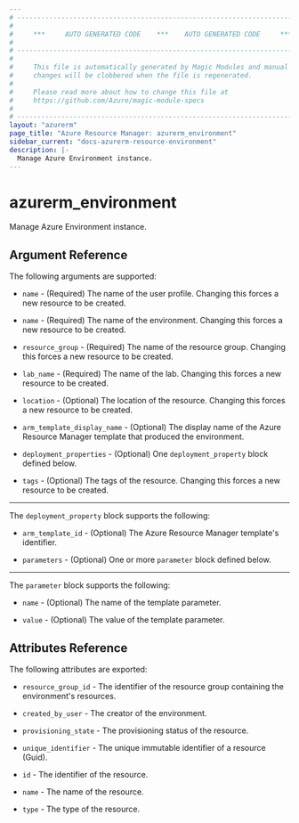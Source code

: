 ```yaml
---
# ----------------------------------------------------------------------------
#
#     ***     AUTO GENERATED CODE    ***    AUTO GENERATED CODE     ***
#
# ----------------------------------------------------------------------------
#
#     This file is automatically generated by Magic Modules and manual
#     changes will be clobbered when the file is regenerated.
#
#     Please read more about how to change this file at
#     https://github.com/Azure/magic-module-specs
#
# ----------------------------------------------------------------------------
layout: "azurerm"
page_title: "Azure Resource Manager: azurerm_environment"
sidebar_current: "docs-azurerm-resource-environment"
description: |-
  Manage Azure Environment instance.
---
```


# azurerm_environment

Manage Azure Environment instance.


## Argument Reference

The following arguments are supported:

* `name` - (Required) The name of the user profile. Changing this forces a new resource to be created.

* `name` - (Required) The name of the environment. Changing this forces a new resource to be created.

* `resource_group` - (Required) The name of the resource group. Changing this forces a new resource to be created.

* `lab_name` - (Required) The name of the lab. Changing this forces a new resource to be created.

* `location` - (Optional) The location of the resource. Changing this forces a new resource to be created.

* `arm_template_display_name` - (Optional) The display name of the Azure Resource Manager template that produced the environment.

* `deployment_properties` - (Optional) One `deployment_property` block defined below.

* `tags` - (Optional) The tags of the resource. Changing this forces a new resource to be created.

---

The `deployment_property` block supports the following:

* `arm_template_id` - (Optional) The Azure Resource Manager template's identifier.

* `parameters` - (Optional) One or more `parameter` block defined below.


---

The `parameter` block supports the following:

* `name` - (Optional) The name of the template parameter.

* `value` - (Optional) The value of the template parameter.

## Attributes Reference

The following attributes are exported:

* `resource_group_id` - The identifier of the resource group containing the environment's resources.

* `created_by_user` - The creator of the environment.

* `provisioning_state` - The provisioning status of the resource.

* `unique_identifier` - The unique immutable identifier of a resource (Guid).

* `id` - The identifier of the resource.

* `name` - The name of the resource.

* `type` - The type of the resource.
